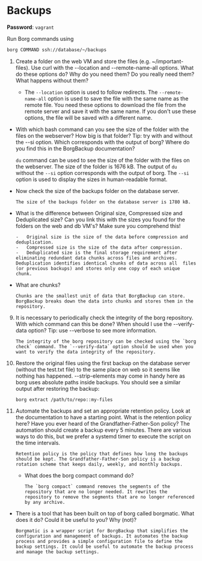 # Backups

**Password**: `vagrant`

Run Borg commands using

```bash
borg COMMAND ssh://database/~/backups
```

1. Create a folder on the web VM and store the files (e.g. ~/important-files). Use curl with the --location and --remote-name-all options. What do these options do? Why do you need them? Do you really need them? What happens without them?

    - The `--location` option is used to follow redirects. The `--remote-name-all` option is used to save the file with the same name as the remote file. You need these options to download the file from the remote server and save it with the same name. If you don't use these options, the file will be saved with a different name.

-   With which bash command can you see the size of the folder with the files on the webserver? How big is that folder? Tip: try with and without the --si option. Which corresponds with the output of borg? Where do you find this in the BorgBackup documentation?

    `du` command can be used to see the size of the folder with the files on the webserver. The size of the folder is 1676 kB. The output of `du` without the `--si` option corresponds with the output of borg. The `--si` option is used to display the sizes in human-readable format.

-   Now check the size of the backups folder on the database server.

        The size of the backups folder on the database server is 1780 kB.

-   What is the difference between Original size, Compressed size and Deduplicated size? Can you link this with the sizes you found for the folders on the web and db VM's? Make sure you comprehend this!

        -   Original size is the size of the data before compression and deduplication.
        -   Compressed size is the size of the data after compression.
        -   Deduplicated size is the final storage requirement after eliminating redundant data chunks across files and archives. Deduplication identifies identical chunks of data across all  files (or previous backups) and stores only one copy of each unique chunk.

-   What are chunks?

        Chunks are the smallest unit of data that BorgBackup can store. BorgBackup breaks down the data into chunks and stores them in the repository.

9.  It is necessary to periodically check the integrity of the borg repository. With which command can this be done? When should I use the --verify-data option? Tip: use --verbose to see more information.

        The integrity of the borg repository can be checked using the `borg check` command. The `--verify-data` option should be used when you want to verify the data integrity of the repository.

10. Restore the original files using the first backup on the database server (without the test.txt file) to the same place on web so it seems like nothing has happened. --strip-elements may come in handy here as borg uses absolute paths inside backups. You should see a similar output after restoring the backup:

        borg extract /path/to/repo::my-files

11. Automate the backups and set an appropriate retention policy. Look at the documentation to have a starting point. What is the retention policy here? Have you ever heard of the Grandfather-Father-Son policy? The automation should create a backup every 5 minutes. There are various ways to do this, but we prefer a systemd timer to execute the script on the time intervals.

        Retention policy is the policy that defines how long the backups should be kept. The Grandfather-Father-Son policy is a backup rotation scheme that keeps daily, weekly, and monthly backups.

    -   What does the borg compact command do?

            The `borg compact` command removes the segments of the repository that are no longer needed. It rewrites the repository to remove the segments that are no longer referenced by any archive.

-   There is a tool that has been built on top of borg called borgmatic. What does it do? Could it be useful to you? Why (not)?

        Borgmatic is a wrapper script for BorgBackup that simplifies the configuration and management of backups. It automates the backup process and provides a simple configuration file to define the backup settings. It could be useful to automate the backup process and manage the backup settings.
